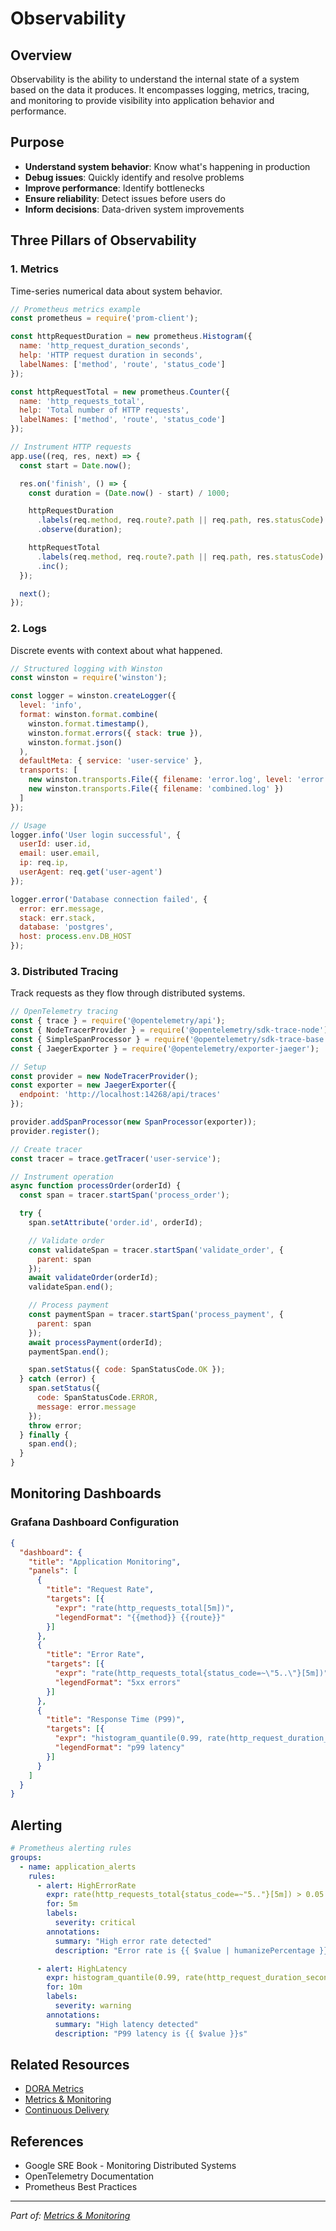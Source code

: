 # Observability

## Overview

Observability is the ability to understand the internal state of a system based on the data it produces. It encompasses logging, metrics, tracing, and monitoring to provide visibility into application behavior and performance.

## Purpose

- **Understand system behavior**: Know what's happening in production
- **Debug issues**: Quickly identify and resolve problems
- **Improve performance**: Identify bottlenecks
- **Ensure reliability**: Detect issues before users do
- **Inform decisions**: Data-driven system improvements

## Three Pillars of Observability

### 1. Metrics

Time-series numerical data about system behavior.

```javascript
// Prometheus metrics example
const prometheus = require('prom-client');

const httpRequestDuration = new prometheus.Histogram({
  name: 'http_request_duration_seconds',
  help: 'HTTP request duration in seconds',
  labelNames: ['method', 'route', 'status_code']
});

const httpRequestTotal = new prometheus.Counter({
  name: 'http_requests_total',
  help: 'Total number of HTTP requests',
  labelNames: ['method', 'route', 'status_code']
});

// Instrument HTTP requests
app.use((req, res, next) => {
  const start = Date.now();

  res.on('finish', () => {
    const duration = (Date.now() - start) / 1000;

    httpRequestDuration
      .labels(req.method, req.route?.path || req.path, res.statusCode)
      .observe(duration);

    httpRequestTotal
      .labels(req.method, req.route?.path || req.path, res.statusCode)
      .inc();
  });

  next();
});
```

### 2. Logs

Discrete events with context about what happened.

```javascript
// Structured logging with Winston
const winston = require('winston');

const logger = winston.createLogger({
  level: 'info',
  format: winston.format.combine(
    winston.format.timestamp(),
    winston.format.errors({ stack: true }),
    winston.format.json()
  ),
  defaultMeta: { service: 'user-service' },
  transports: [
    new winston.transports.File({ filename: 'error.log', level: 'error' }),
    new winston.transports.File({ filename: 'combined.log' })
  ]
});

// Usage
logger.info('User login successful', {
  userId: user.id,
  email: user.email,
  ip: req.ip,
  userAgent: req.get('user-agent')
});

logger.error('Database connection failed', {
  error: err.message,
  stack: err.stack,
  database: 'postgres',
  host: process.env.DB_HOST
});
```

### 3. Distributed Tracing

Track requests as they flow through distributed systems.

```javascript
// OpenTelemetry tracing
const { trace } = require('@opentelemetry/api');
const { NodeTracerProvider } = require('@opentelemetry/sdk-trace-node');
const { SimpleSpanProcessor } = require('@opentelemetry/sdk-trace-base');
const { JaegerExporter } = require('@opentelemetry/exporter-jaeger');

// Setup
const provider = new NodeTracerProvider();
const exporter = new JaegerExporter({
  endpoint: 'http://localhost:14268/api/traces'
});

provider.addSpanProcessor(new SpanProcessor(exporter));
provider.register();

// Create tracer
const tracer = trace.getTracer('user-service');

// Instrument operation
async function processOrder(orderId) {
  const span = tracer.startSpan('process_order');

  try {
    span.setAttribute('order.id', orderId);

    // Validate order
    const validateSpan = tracer.startSpan('validate_order', {
      parent: span
    });
    await validateOrder(orderId);
    validateSpan.end();

    // Process payment
    const paymentSpan = tracer.startSpan('process_payment', {
      parent: span
    });
    await processPayment(orderId);
    paymentSpan.end();

    span.setStatus({ code: SpanStatusCode.OK });
  } catch (error) {
    span.setStatus({
      code: SpanStatusCode.ERROR,
      message: error.message
    });
    throw error;
  } finally {
    span.end();
  }
}
```

## Monitoring Dashboards

### Grafana Dashboard Configuration

```json
{
  "dashboard": {
    "title": "Application Monitoring",
    "panels": [
      {
        "title": "Request Rate",
        "targets": [{
          "expr": "rate(http_requests_total[5m])",
          "legendFormat": "{{method}} {{route}}"
        }]
      },
      {
        "title": "Error Rate",
        "targets": [{
          "expr": "rate(http_requests_total{status_code=~\"5..\"}[5m])",
          "legendFormat": "5xx errors"
        }]
      },
      {
        "title": "Response Time (P99)",
        "targets": [{
          "expr": "histogram_quantile(0.99, rate(http_request_duration_seconds_bucket[5m]))",
          "legendFormat": "p99 latency"
        }]
      }
    ]
  }
}
```

## Alerting

```yaml
# Prometheus alerting rules
groups:
  - name: application_alerts
    rules:
      - alert: HighErrorRate
        expr: rate(http_requests_total{status_code=~"5.."}[5m]) > 0.05
        for: 5m
        labels:
          severity: critical
        annotations:
          summary: "High error rate detected"
          description: "Error rate is {{ $value | humanizePercentage }}"

      - alert: HighLatency
        expr: histogram_quantile(0.99, rate(http_request_duration_seconds_bucket[5m])) > 1
        for: 10m
        labels:
          severity: warning
        annotations:
          summary: "High latency detected"
          description: "P99 latency is {{ $value }}s"
```

## Related Resources

- [DORA Metrics](dora-metrics.md)
- [Metrics & Monitoring](09-README.md)
- [Continuous Delivery](../08-cicd-pipeline/continuous-delivery.md)

## References

- Google SRE Book - Monitoring Distributed Systems
- OpenTelemetry Documentation
- Prometheus Best Practices

---

*Part of: [Metrics & Monitoring](README.md)*
